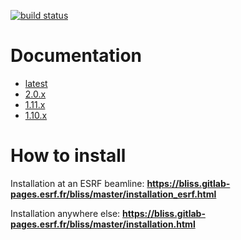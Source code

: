 [![build status](https://gitlab.esrf.fr/bliss/bliss/badges/master/pipeline.svg)](https://gitlab.esrf.fr/bliss/bliss/pipelines/master/latest)
<!-- [![coverage report](https://gitlab.esrf.fr/bliss/bliss/badges/master/coverage.svg)](https://bliss.gitlab-pages.esrf.fr/bliss/master/htmlcov) -->


# Documentation

- [latest](https://bliss.gitlab-pages.esrf.fr/bliss/master)
- [2.0.x](https://bliss.gitlab-pages.esrf.fr/bliss/2.0.x)
- [1.11.x](https://bliss.gitlab-pages.esrf.fr/bliss/1.11.x)
- [1.10.x](https://bliss.gitlab-pages.esrf.fr/bliss/1.10.x)

# How to install

Installation at an ESRF beamline: **https://bliss.gitlab-pages.esrf.fr/bliss/master/installation_esrf.html**

Installation anywhere else: **https://bliss.gitlab-pages.esrf.fr/bliss/master/installation.html**
